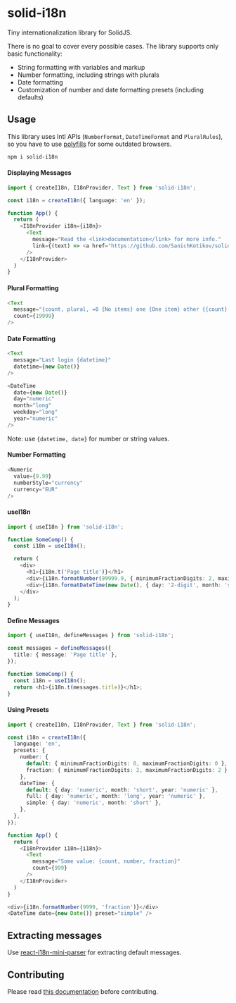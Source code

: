 # solid-i18n

Tiny internationalization library for SolidJS.

There is no goal to cover every possible cases. The library supports only basic functionality:

- String formatting with variables and markup
- Number formatting, including strings with plurals
- Date formatting
- Customization of number and date formatting presets (including defaults)

## Usage

This library uses Intl APIs (`NumberFormat`, `DateTimeFormat` and `PluralRules`), so you have to
use [polyfills](https://formatjs.io/docs/polyfills) for some outdated browsers.

```bash
npm i solid-i18n
```

#### Displaying Messages

```typescript jsx
import { createI18n, I18nProvider, Text } from 'solid-i18n';

const i18n = createI18n({ language: 'en' });

function App() {
  return (
    <I18nProvider i18n={i18n}>
      <Text
        message="Read the <link>documentation</link> for more info."
        link={(text) => <a href="https://github.com/SanichKotikov/solid-i18n">{text}</a>}
      />
    </I18nProvider>
  )
}
```

#### Plural Formatting

```typescript jsx
<Text
  message="{count, plural, =0 {No items} one {One item} other {{count} items}}."
  count={19999}
/>
```

#### Date Formatting

```typescript jsx
<Text
  message="Last login {datetime}"
  datetime={new Date()}
/>

<DateTime
  date={new Date()}
  day="numeric"
  month="long"
  weekday="long"
  year="numeric"
/>
```

Note: use `{datetime, date}` for number or string values.

#### Number Formatting

```typescript jsx
<Numeric
  value={9.99}
  numberStyle="currency"
  currency="EUR"
/>
```

#### useI18n

```typescript jsx
import { useI18n } from 'solid-i18n';

function SomeComp() {
  const i18n = useI18n();

  return (
    <div>
      <h1>{i18n.t('Page title')}</h1>
      <div>{i18n.formatNumber(99999.9, { minimumFractionDigits: 2, maximumFractionDigits: 2 })}</div>
      <div>{i18n.formatDateTime(new Date(), { day: '2-digit', month: 'short' })}</div>
    </div>
  );
}
```

#### Define Messages

```typescript jsx
import { useI18n, defineMessages } from 'solid-i18n';

const messages = defineMessages({
  title: { message: 'Page title' },
});

function SomeComp() {
  const i18n = useI18n();
  return <h1>{i18n.t(messages.title)}</h1>;
}
```

#### Using Presets

```typescript jsx
import { createI18n, I18nProvider, Text } from 'solid-i18n';

const i18n = createI18n({
  language: 'en',
  presets: {
    number: {
      default: { minimumFractionDigits: 0, maximumFractionDigits: 0 },
      fraction: { minimumFractionDigits: 2, maximumFractionDigits: 2 },
    },
    dateTime: {
      default: { day: 'numeric', month: 'short', year: 'numeric' },
      full: { day: 'numeric', month: 'long', year: 'numeric' },
      simple: { day: 'numeric', month: 'short' },
    },
  },
});

function App() {
  return (
    <I18nProvider i18n={i18n}>
      <Text
        message="Some value: {count, number, fraction}"
        count={999}
      />
    </I18nProvider>
  )
}
```

```typescript jsx
<div>{i18n.formatNumber(9999, 'fraction')}</div>
<DateTime date={new Date()} preset="simple" />
```

## Extracting messages

Use [react-i18n-mini-parser](https://www.npmjs.com/package/react-i18n-mini-parser) for extracting default messages.

## Contributing

Please read [this documentation](https://github.com/SanichKotikov/contributing) before contributing.
